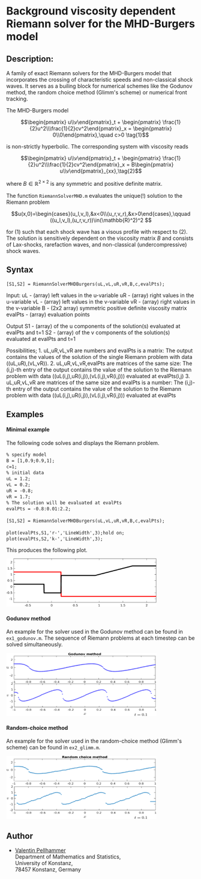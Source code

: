 # Background viscosity dependent Riemann solver for the MHD-Burgers model


## Description:
A family of exact Riemann solvers for the MHD-Burgers model that incorporates the crossing of characteristic speeds and non-classical shock waves.
It serves as a builing block for numerical schemes like the Godunov method, the random choice method (Glimm's scheme) or numerical front tracking.

The MHD-Burgers model
```math
\begin{pmatrix} u\\v\end{pmatrix}_t + \begin{pmatrix} \frac{1}{2}u^2\\\frac{1}{2}cv^2\end{pmatrix}_x = \begin{pmatrix} 0\\0\end{pmatrix},\quad c>0 \tag{1}
```
is non-strictly hyperbolic. The corresponding system with viscosity reads

```math
\begin{pmatrix} u\\v\end{pmatrix}_t + \begin{pmatrix} \frac{1}{2}u^2\\\frac{1}{2}cv^2\end{pmatrix}_x = B\begin{pmatrix} u\\v\end{pmatrix}_{xx},\tag{2}
```
where $B\in\mathbb{R}^{2\times 2}$ is any symmetric and positive definite matrix.

The function `RiemannSolverMHD.m` evaluates the unique(!) solution to the Riemann problem
```math
u(x,0)=\begin{cases}(u_l,v_l),&x<0\\(u_r,v_r),&x>0\end{cases},\qquad ((u_l,v_l),(u_r,v_r))\in(\mathbb{R}^2)^2

```
for (1) such that each shock wave has a visous profile with respect to (2). The solution is sensitively dependent on the viscosity matrix $B$ and consists of 
Lax-shocks, rarefaction waves, and non-classical (undercompressive) shock waves. 


## Syntax
```
[S1,S2] = RiemannSolverMHDBurgers(uL,vL,uR,vR,B,c,evalPts);
```

Input:
        uL - (array) left values in the u-variable
        uR - (array) right values in the u-variable
        vL - (array) left values in the v-variable
        vR - (array) right values in the v-variable
        B - (2x2 array) symmetric positive definite viscosity matrix
        evalPts - (array) evaluation points

Output 
        S1 - (array) of the u components of the solution(s) evaluated at evalPts and t=1
        S2 - (array) of the v components of the solution(s) evaluated at evalPts and t=1

Possibilities;
        1. uL,uR,vL,vR are numbers and evalPts is a matrix:
          The output contains the values of the solution of the single Riemann
          problem with data ((uL,uR),(vL,vR)).
        2. uL,uR,vL,vR,evalPts are matrices of the same size:
          The (i,j)-th entry of the output contains the value of the
          solution to the Riemann problem with data ((uL(i,j),uR(i,j)),(vL(i,j),vR(i,j)))
          evaluated at evalPts(i,j)
        3. uL,uR,vL,vR are matrices of the same size and evalPts is a number:
          The (i,j)-th entry of the output contains the value of the
          solution to the Riemann problem with data ((uL(i,j),uR(i,j)),(vL(i,j),vR(i,j)))
          evaluated at evalPts


## Examples

#### Minimal example
The following code solves and displays the Riemann problem.  
```
% specify model
B = [1,0.9;0.9,1];
c=1;
% initial data
uL = 1.2;
vL = 0.2;
uR = -0.8;
vR = 1.7;
% The solution will be evaluated at evalPts
evalPts = -0.8:0.01:2.2;

[S1,S2] = RiemannSolverMHDBurgers(uL,vL,uR,vR,B,c,evalPts);

plot(evalPts,S1,'r-','LineWidth',3);hold on;
plot(evalPts,S2,'k-','LineWidth',3);
```
This produces the following plot.

<img src="./solExample.png" width="400" height="128">

#### Godunov method

An example for the solver used in the Godunov method can be found in `ex1_godunov.m`.
The sequence of Riemann problems at each timestep can be solved simultaneously.

<img src="./GodunovEx.png" width="400" height="168">

#### Random-choice method

An example for the solver used in the random-choice method (Glimm's scheme) can be found in `ex2_glimm.m`.

<img src="./GlimmEx.png" width="400" height="168">


## Author
+ [Valentin Pellhammer](http://www.math.uni-konstanz.de/~pellhammer/)  
 Department of Mathematics and Statistics,  
 University of Konstanz,  
 78457 Konstanz, Germany
